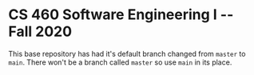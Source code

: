 # CS 460 Software Engineering I -- Fall 2020

This base repository has had it's default branch changed from `master` to `main`.  There won't be a branch called `master` so use `main` in its place. 
